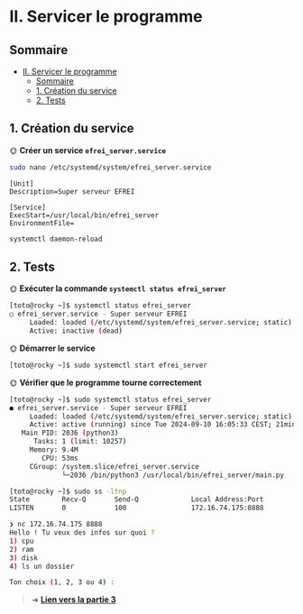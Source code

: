 # II. Servicer le programme

## Sommaire

- [II. Servicer le programme](#ii-servicer-le-programme)
  - [Sommaire](#sommaire)
  - [1. Création du service](#1-création-du-service)
  - [2. Tests](#2-tests)

## 1. Création du service

🌞 **Créer un service `efrei_server.service`**


```bash
sudo nano /etc/systemd/system/efrei_server.service
```

```systemd
[Unit]
Description=Super serveur EFREI
 
[Service]
ExecStart=/usr/local/bin/efrei_server
EnvironmentFile=
```

```bash
systemctl daemon-reload
```

## 2. Tests

🌞 **Exécuter la commande `systemctl status efrei_server`**

```bash
[toto@rocky ~]$ systemctl status efrei_server
○ efrei_server.service - Super serveur EFREI
     Loaded: loaded (/etc/systemd/system/efrei_server.service; static)
     Active: inactive (dead)
```

🌞 **Démarrer le service**

```bash
[toto@rocky ~]$ sudo systemctl start efrei_server
```

🌞 **Vérifier que le programme tourne correctement**

```bash
[toto@rocky ~]$ sudo systemctl status efrei_server
● efrei_server.service - Super serveur EFREI
     Loaded: loaded (/etc/systemd/system/efrei_server.service; static)
     Active: active (running) since Tue 2024-09-10 16:05:33 CEST; 21min ago
   Main PID: 2036 (python3)
      Tasks: 1 (limit: 10257)
     Memory: 9.4M
        CPU: 53ms
     CGroup: /system.slice/efrei_server.service
             └─2036 /bin/python3 /usr/local/bin/efrei_server/main.py
```

```bash
[toto@rocky ~]$ sudo ss -ltnp
State        Recv-Q       Send-Q             Local Address:Port             Peer Address:Port       Process                                  
LISTEN       0            100                172.16.74.175:8888                  0.0.0.0:*           users:(("python3",pid=2186,fd=6)) 
```

```bash
❯ nc 172.16.74.175 8888
Hello ! Tu veux des infos sur quoi ?
1) cpu
2) ram
3) disk
4) ls un dossier

Ton choix (1, 2, 3 ou 4) : 
```

> ➜ [**Lien vers la partie 3**](./part3.md)